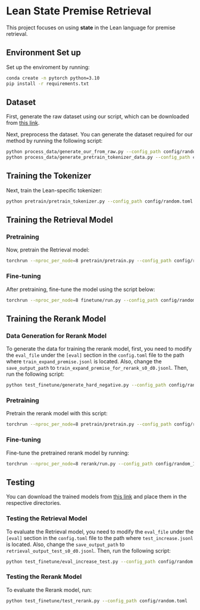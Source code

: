 
# Lean State Premise Retrieval

This project focuses on using **state** in the Lean language for premise retrieval.

## Environment Set up

Set up the enviroment by running:

```bash
conda create -n pytorch python=3.10
pip install -r requirements.txt
```

## Dataset

First, generate the raw dataset using our script, which can be downloaded from [this link](https://huggingface.co/datasets/ruc-ai4math/mathlib_handler_benchmark_410).

Next, preprocess the dataset. You can generate the dataset required for our method by running the following script:

```bash
python process_data/generate_our_from_raw.py --config_path config/random.toml
python process_data/generate_pretrain_tokenizer_data.py --config_path config/random.toml
```

## Training the Tokenizer

Next, train the Lean-specific tokenizer:

```bash
python pretrain/pretrain_tokenizer.py --config_path config/random.toml
```

## Training the Retrieval Model

### Pretraining

Now, pretrain the Retrieval model:

```bash
torchrun --nproc_per_node=8 pretrain/pretrain.py --config_path config/random.toml
```

### Fine-tuning

After pretraining, fine-tune the model using the script below:

```bash
torchrun --nproc_per_node=8 finetune/run.py --config_path config/random.toml
```

## Training the Rerank Model

### Data Generation for Rerank Model

To generate the data for training the rerank model, first, you need to modify the `eval_file` under the `[eval]` section in the `config.toml` file to the path where `train_expand_premise.jsonl` is located. Also, change the `save_output_path` to `train_expand_premise_for_rerank_s0_d0.jsonl`. Then, run the following script:

```bash
python test_finetune/generate_hard_negative.py --config_path config/random.toml
```

### Pretraining

Pretrain the rerank model with this script:

```bash
torchrun --nproc_per_node=8 pretrain/pretrain.py --config_path config/random_1024.toml
```

### Fine-tuning

Fine-tune the pretrained rerank model by running:

```bash
torchrun --nproc_per_node=8 rerank/run.py --config_path config/random_1024.toml
```

## Testing

You can download the trained models from [this link](https://huggingface.co/ruc-ai4math/Lean_State_Search_Random) and place them in the respective directories.

### Testing the Retrieval Model

To evaluate the Retrieval model, you need to modify the `eval_file` under the `[eval]` section in the `config.toml` file to the path where `test_increase.jsonl` is located. Also, change the `save_output_path` to `retrieval_output_test_s0_d0.jsonl`. Then, run the following script:

```bash
python test_finetune/eval_increase_test.py --config_path config/random.toml
```

### Testing the Rerank Model

To evaluate the Rerank model, run:

```bash
python test_finetune/test_rerank.py --config_path config/random.toml
```

